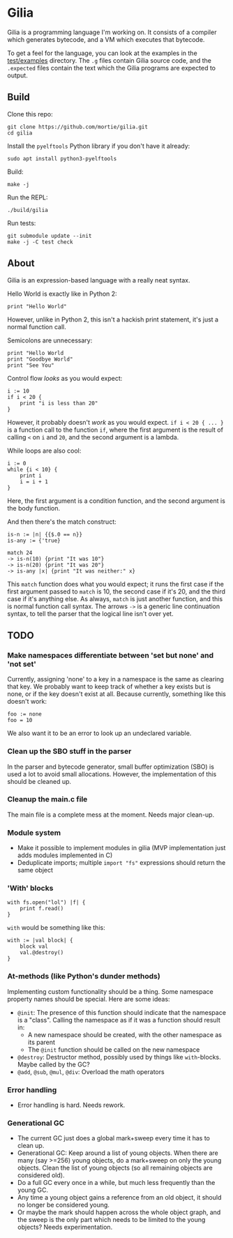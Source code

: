 # Gilia

Gilia is a programming language I'm working on.
It consists of a compiler which generates bytecode, and a VM which executes
that bytecode.

To get a feel for the language, you can look at the examples in the
[test/examples](https://github.com/mortie/gilia/tree/main/test/examples)
directory. The `.g` files contain Gilia source code, and the
`.expected` files contain the text which the Gilia programs are expected to output.

## Build

Clone this repo:

	git clone https://github.com/mortie/gilia.git
	cd gilia

Install the `pyelftools` Python library if you don't have it already:

	sudo apt install python3-pyelftools

Build:

	make -j

Run the REPL:

	./build/gilia

Run tests:

	git submodule update --init
	make -j -C test check

## About

Gilia is an expression-based language with a really neat syntax.

Hello World is exactly like in Python 2:

	print "Hello World"

However, unlike in Python 2, this isn't a hackish print statement,
it's just a normal function call.

Semicolons are unnecessary:

	print "Hello World
	print "Goodbye World"
	print "See You"

Control flow _looks_ as you would expect:

	i := 10
	if i < 20 {
		print "i is less than 20"
	}

However, it probably doesn't _work_ as you would expect.
`if i < 20 { ... }` is a function call to the function `if`, where the first argument
is the result of calling `<` on `i` and `20`, and the second argument is a lambda.

While loops are also cool:

	i := 0
	while {i < 10} {
		print i
		i = i + 1
	}

Here, the first argument is a condition function, and the second argument is
the body function.

And then there's the match construct:

	is-n := |n| {{$.0 == n}}
	is-any := {'true}

	match 24
	-> is-n(10) {print "It was 10"}
	-> is-n(20) {print "It was 20"}
	-> is-any |x| {print "It was neither:" x}

This `match` function does what you would expect; it runs the first case
if the first argument passed to `match` is 10, the second case if it's 20,
and the third case if it's anything else. As always, `match` is just
another function, and this is normal function call syntax.
The arrows `->` is a generic line continuation syntax, to tell the parser
that the logical line isn't over yet.

## TODO

### Make namespaces differentiate between 'set but none' and 'not set'

Currently, assigning 'none' to a key in a namespace is the same as clearing that key.
We probably want to keep track of whether a key exists but is none, or if the key
doesn't exist at all. Because currently, something like this doesn't work:

	foo := none
	foo = 10

We also want it to be an error to look up an undeclared variable.

### Clean up the SBO stuff in the parser

In the parser and bytecode generator, small buffer optimization (SBO) is used
a lot to avoid small allocations. However, the implementation of this
should be cleaned up.

### Cleanup the main.c file

The main file is a complete mess at the moment. Needs major clean-up.

### Module system

* Make it possible to implement modules in gilia
  (MVP implementation just adds modules implemented in C)
* Deduplicate imports; multiple `import "fs"` expressions should return the same object

### 'With' blocks

	with fs.open("lol") |f| {
		print f.read()
	}

`with` would be something like this:

	with := |val block| {
		block val
		val.@destroy()
	}

### At-methods (like Python's dunder methods)

Implementing custom functionality should be a thing. Some namespace property
names should be special. Here are some ideas:

* `@init`: The presence of this function should indicate that the namespace
  is a "class". Calling the namespace as if it was a function should result in:
	* A new namespace should be created, with the other namespace as its parent
	* The `@init` function should be called on the new namespace
* `@destroy`: Destructor method, possibly used by things like `with`-blocks.
  Maybe called by the GC?
* `@add`, `@sub`, `@mul`, `@div`: Overload the math operators

### Error handling

* Error handling is hard. Needs rework.

### Generational GC

* The current GC just does a global mark+sweep every time it has to clean up.
* Generational GC: Keep around a list of young objects. When there are many
  (say >=256) young objects, do a mark+sweep on only the young objects.
  Clean the list of young objects (so all remaining objects are considered old).
* Do a full GC every once in a while, but much less frequently than the young GC.
* Any time a young object gains a reference from an old object, it should
  no longer be considered young.
* Or maybe the mark should happen across the whole object graph, and the sweep
  is the only part which needs to be limited to the young objects?
  Needs experimentation.
